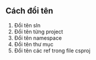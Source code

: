 ## Cách đổi tên

1. Đổi tên sln
2. Đổi tên từng project
3. Đổi tên namespace
4. Đổi tên thư mục
5. Đổi tên các ref trong file csproj
